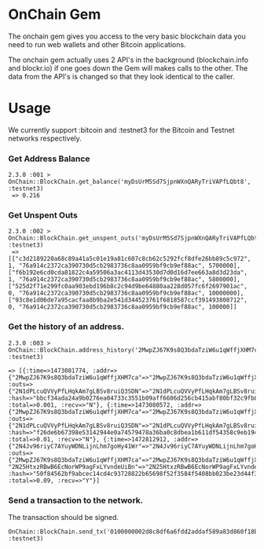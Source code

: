 OnChain Gem
===========

The onchain gem gives you access to the very basic blockchain data you need to run web wallets and other Bitcoin applications.

The onchain gem actually uses 2 API's in the background (blockchain.info and blockr.io) if one goes down the Gem will makes calls to the other. The data from the API's is changed so that they look identical to the caller.

Usage
=====

We currently support :bitcoin and :testnet3 for the Bitcoin and Testnet networks respectively. 

### Get Address Balance

```
2.3.0 :001 > OnChain::BlockChain.get_balance('myDsUrM5Sd7SjpnWXnQARyTriVAPfLQbt8', :testnet3)
 => 0.216 
```

### Get Unspent Outs

```
2.3.0 :002 > OnChain::BlockChain.get_unspent_outs('myDsUrM5Sd7SjpnWXnQARyTriVAPfLQbt8', :testnet3)
 => [["c3d2189220a68c89a41a5c01e19a81c607c8cb62c5292fcf8dfe26bb89c5c972", 1, "76a914c2372ca390730d5cb2983736c8aa0959bf9cb9ef88ac", 5700000], ["f6b192e6cd0cda81822c4a59506a3ac4113d43530d7d0d16d7ee663a8d3d23da", 1, "76a914c2372ca390730d5cb2983736c8aa0959bf9cb9ef88ac", 5800000], ["525d2f71e299fc0aa903ebd196b8c2c94d9be64880aa228d057fc6f2697901ac", 0, "76a914c2372ca390730d5cb2983736c8aa0959bf9cb9ef88ac", 10000000], ["93c8e1d06de7a95cacfaa8b9ba2e541d344523761f6818587ccf391493808712", 0, "76a914c2372ca390730d5cb2983736c8aa0959bf9cb9ef88ac", 100000]] 
```

### Get the history of an address.

```
2.3.0 :003 > OnChain::BlockChain.address_history('2MwpZJ67K9s8Q3bdaTziW6u1qWffjXHM7ca', :testnet3)
 
=> [{:time=>1473081774, :addr=>{"2MwpZJ67K9s8Q3bdaTziW6u1qWffjXHM7ca"=>"2MwpZJ67K9s8Q3bdaTziW6u1qWffjXHM7ca"}, :outs=>{"2N1dPLcuQVVyPfLHqkAm7gLBSv8ruiQ3SDN"=>"2N1dPLcuQVVyPfLHqkAm7gLBSv8ruiQ3SDN"}, :hash=>"bbcf34ada24a9b0276ea04733c3551b09aff6606d256cb415abf80bf32c9fb85", :total=>0.001, :recv=>"N"}, {:time=>1473080572, :addr=>{"2MwpZJ67K9s8Q3bdaTziW6u1qWffjXHM7ca"=>"2MwpZJ67K9s8Q3bdaTziW6u1qWffjXHM7ca"}, :outs=>{"2N1dPLcuQVVyPfLHqkAm7gLBSv8ruiQ3SDN"=>"2N1dPLcuQVVyPfLHqkAm7gLBSv8ruiQ3SDN"}, :hash=>"f26de6b67398e53142944e0a74579478a36ba0c8dbea1b611df54358c9eb194e", :total=>0.01, :recv=>"N"}, {:time=>1472812912, :addr=>{"2N4Jv96riyC7AYuyWDNLijnLhm7goHy41Wr"=>"2N4Jv96riyC7AYuyWDNLijnLhm7goHy41Wr"}, :outs=>{"2MwpZJ67K9s8Q3bdaTziW6u1qWffjXHM7ca"=>"2MwpZJ67K9s8Q3bdaTziW6u1qWffjXHM7ca", "2N25HtxzRBwB6EcNorWP9agFxLYvndeUiBn"=>"2N25HtxzRBwB6EcNorWP9agFxLYvndeUiBn"}, :hash=>"50f84562bf9abcec14cd4c93728822b65698f52f3584f5408bb023be23d44f30", :total=>0.09, :recv=>"Y"}] 
```

### Send a transaction to the network.

The transaction should be signed.

```
OnChain::BlockChain.send_tx('0100000002d8c8df6a6fdd2addaf589a83d860f18b44872d13ee6ec35....', :testnet3)
```
